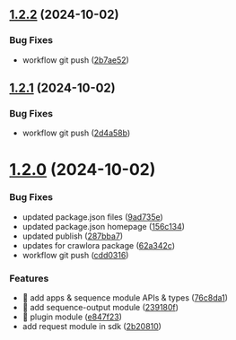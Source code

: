 ## [1.2.2](https://github.com/crawlora-com/typescript-sdk/compare/v1.2.1...v1.2.2) (2024-10-02)


### Bug Fixes

* workflow git push ([2b7ae52](https://github.com/crawlora-com/typescript-sdk/commit/2b7ae529937404791508c94305cef1ae622e5c5d))



## [1.2.1](https://github.com/crawlora-com/typescript-sdk/compare/v1.2.0...v1.2.1) (2024-10-02)


### Bug Fixes

* workflow git push ([2d4a58b](https://github.com/crawlora-com/typescript-sdk/commit/2d4a58b3852fe5eb69e3c366d1a56bc3cfb87929))



# [1.2.0](https://github.com/crawlora-com/typescript-sdk/compare/76c8da1666664ecdae421a57f7c0679122a3529b...v1.2.0) (2024-10-02)


### Bug Fixes

* updated package.json files ([9ad735e](https://github.com/crawlora-com/typescript-sdk/commit/9ad735ea5594973105ac766d335dc135fa938c34))
* updated package.json homepage ([156c134](https://github.com/crawlora-com/typescript-sdk/commit/156c134fa00a8384329e90dd441ee2425893ac10))
* updated publish ([287bba7](https://github.com/crawlora-com/typescript-sdk/commit/287bba7fc4abc460c45c6a6876b3c973aa31af3f))
* updates for crawlora package ([62a342c](https://github.com/crawlora-com/typescript-sdk/commit/62a342c1b66b290063c70a710bc34d86c4a39662))
* workflow git push ([cdd0316](https://github.com/crawlora-com/typescript-sdk/commit/cdd031665779aca8aff5798fc009098953abb564))


### Features

* 🎸 add apps & sequence module APIs & types ([76c8da1](https://github.com/crawlora-com/typescript-sdk/commit/76c8da1666664ecdae421a57f7c0679122a3529b))
* 🎸 add sequence-output module ([239180f](https://github.com/crawlora-com/typescript-sdk/commit/239180f08bb5aa0878fdc64de699f1a51a230ef8))
* 🎸 plugin module ([e847f23](https://github.com/crawlora-com/typescript-sdk/commit/e847f2333d398f75c68c7b67bb732cf860b15ff7))
* add request module in sdk ([2b20810](https://github.com/crawlora-com/typescript-sdk/commit/2b2081070977fcc19d6cbecdcf3502873ac8c2d7))



